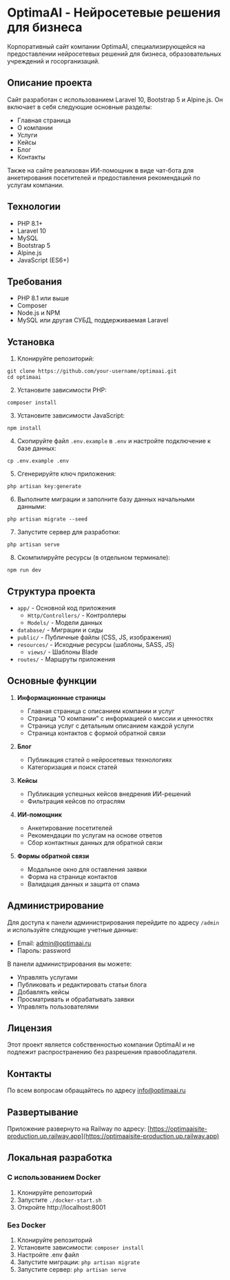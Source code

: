 # OptimaAI - Нейросетевые решения для бизнеса

Корпоративный сайт компании OptimaAI, специализирующейся на предоставлении нейросетевых решений для бизнеса, образовательных учреждений и госорганизаций.

## Описание проекта

Сайт разработан с использованием Laravel 10, Bootstrap 5 и Alpine.js. Он включает в себя следующие основные разделы:

- Главная страница
- О компании
- Услуги
- Кейсы
- Блог
- Контакты

Также на сайте реализован ИИ-помощник в виде чат-бота для анкетирования посетителей и предоставления рекомендаций по услугам компании.

## Технологии

- PHP 8.1+
- Laravel 10
- MySQL
- Bootstrap 5
- Alpine.js
- JavaScript (ES6+)

## Требования

- PHP 8.1 или выше
- Composer
- Node.js и NPM
- MySQL или другая СУБД, поддерживаемая Laravel

## Установка

1. Клонируйте репозиторий:
```
git clone https://github.com/your-username/optimaai.git
cd optimaai
```

2. Установите зависимости PHP:
```
composer install
```

3. Установите зависимости JavaScript:
```
npm install
```

4. Скопируйте файл `.env.example` в `.env` и настройте подключение к базе данных:
```
cp .env.example .env
```

5. Сгенерируйте ключ приложения:
```
php artisan key:generate
```

6. Выполните миграции и заполните базу данных начальными данными:
```
php artisan migrate --seed
```

7. Запустите сервер для разработки:
```
php artisan serve
```

8. Скомпилируйте ресурсы (в отдельном терминале):
```
npm run dev
```

## Структура проекта

- `app/` - Основной код приложения
  - `Http/Controllers/` - Контроллеры
  - `Models/` - Модели данных
- `database/` - Миграции и сиды
- `public/` - Публичные файлы (CSS, JS, изображения)
- `resources/` - Исходные ресурсы (шаблоны, SASS, JS)
  - `views/` - Шаблоны Blade
- `routes/` - Маршруты приложения

## Основные функции

1. **Информационные страницы**
   - Главная страница с описанием компании и услуг
   - Страница "О компании" с информацией о миссии и ценностях
   - Страница услуг с детальным описанием каждой услуги
   - Страница контактов с формой обратной связи

2. **Блог**
   - Публикация статей о нейросетевых технологиях
   - Категоризация и поиск статей

3. **Кейсы**
   - Публикация успешных кейсов внедрения ИИ-решений
   - Фильтрация кейсов по отраслям

4. **ИИ-помощник**
   - Анкетирование посетителей
   - Рекомендации по услугам на основе ответов
   - Сбор контактных данных для обратной связи

5. **Формы обратной связи**
   - Модальное окно для оставления заявки
   - Форма на странице контактов
   - Валидация данных и защита от спама

## Администрирование

Для доступа к панели администрирования перейдите по адресу `/admin` и используйте следующие учетные данные:

- Email: admin@optimaai.ru
- Пароль: password

В панели администрирования вы можете:
- Управлять услугами
- Публиковать и редактировать статьи блога
- Добавлять кейсы
- Просматривать и обрабатывать заявки
- Управлять пользователями

## Лицензия

Этот проект является собственностью компании OptimaAI и не подлежит распространению без разрешения правообладателя.

## Контакты

По всем вопросам обращайтесь по адресу info@optimaai.ru

## Развертывание

Приложение развернуто на Railway по адресу: [https://optimaaisite-production.up.railway.app](https://optimaaisite-production.up.railway.app)

## Локальная разработка

### С использованием Docker

1. Клонируйте репозиторий
2. Запустите `./docker-start.sh`
3. Откройте http://localhost:8001

### Без Docker

1. Клонируйте репозиторий
2. Установите зависимости: `composer install`
3. Настройте .env файл
4. Запустите миграции: `php artisan migrate`
5. Запустите сервер: `php artisan serve`
